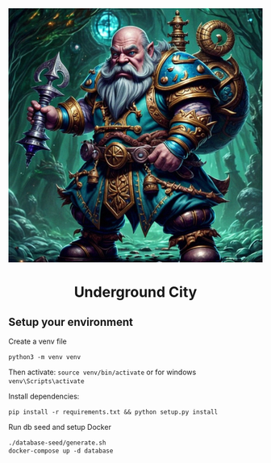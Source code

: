 <div align="center"><img src="./icon.svg" /></div>
<h1 align="center">Underground City</h1>

## Setup your environment

Create a venv file

```
python3 -m venv venv
```

Then activate:
`source venv/bin/activate`
or for windows
`venv\Scripts\activate`

Install dependencies:
```
pip install -r requirements.txt && python setup.py install
```
Run db seed and setup Docker
```
./database-seed/generate.sh
docker-compose up -d database
```

